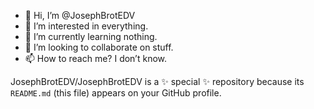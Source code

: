 - 👋 Hi, I’m @JosephBrotEDV
- 👀 I’m interested in everything.
- 🌱 I’m currently learning nothing.
- 💞️ I’m looking to collaborate on stuff.
- 📫 How to reach me? I don’t know.

JosephBrotEDV/JosephBrotEDV is a ✨ special ✨ repository because its `README.md` (this file) appears on your GitHub profile.
